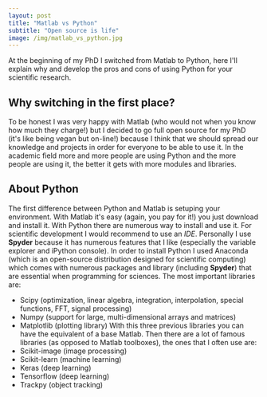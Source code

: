 ```yaml
---
layout: post
title: "Matlab vs Python"
subtitle: "Open source is life"
image: /img/matlab_vs_python.jpg
---
```


At the beginning of my PhD I switched from Matlab to Python, here I'll explain why and develop the pros and cons of using Python for your scientific research.

## Why switching in the first place?

To be honest I was very happy with Matlab (who would not when you know how much they charge!) but I decided to go full open source for my PhD (it's like being vegan but on-line!) because I think that we should spread our knowledge and projects in order for everyone to be able to use it. In the academic field more and more people are using Python and the more people are using it, the better it gets with more modules and libraries.

## About Python

The first difference between Python and Matlab is setuping your environment. With Matlab it's easy (again, you pay for it!) you just download and install it. With Python there are numerous way to install and use it. For scientific development I would recommend to use an *IDE*. Personally I use **Spyder** because it has numerous features that I like (especially the variable explorer and iPython console). In order to install Python I used Anaconda (which is an open-source distribution designed for scientific computing) which comes with numerous packages and library (including **Spyder**) that are essential when programming for sciences. The most important libraries are:
- Scipy (optimization, linear algebra, integration, interpolation, special functions, FFT, signal processing)
- Numpy (support for large, multi-dimensional arrays and matrices)
- Matplotlib (plotting library)
With this three previous libraries you can have the equivalent of a base Matlab. Then there are a lot of famous libraries (as opposed to Matlab toolboxes), the ones that I often use are:
- Scikit-image (image processing)
- Scikit-learn (machine learning)
- Keras (deep learning)
- Tensorflow (deep learning)
- Trackpy (object tracking)


